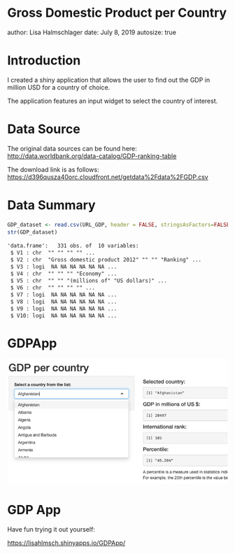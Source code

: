Gross Domestic Product per Country
========================================================
author: Lisa Halmschlager 
date: July 8, 2019
autosize: true

Introduction
========================================================

I created a shiny application that allows the user to find out the GDP in million USD for a country of choice.

The application features an input widget to select the country of interest.

Data Source
========================================================

The original data sources can be found here:
http://data.worldbank.org/data-catalog/GDP-ranking-table

The download link is as follows: 
https://d396qusza40orc.cloudfront.net/getdata%2Fdata%2FGDP.csv

Data Summary
========================================================




```r
GDP_dataset <- read.csv(URL_GDP, header = FALSE, stringsAsFactors=FALSE)
str(GDP_dataset)
```

```
'data.frame':	331 obs. of  10 variables:
 $ V1 : chr  "" "" "" "" ...
 $ V2 : chr  "Gross domestic product 2012" "" "" "Ranking" ...
 $ V3 : logi  NA NA NA NA NA NA ...
 $ V4 : chr  "" "" "" "Economy" ...
 $ V5 : chr  "" "" "(millions of" "US dollars)" ...
 $ V6 : chr  "" "" "" "" ...
 $ V7 : logi  NA NA NA NA NA NA ...
 $ V8 : logi  NA NA NA NA NA NA ...
 $ V9 : logi  NA NA NA NA NA NA ...
 $ V10: logi  NA NA NA NA NA NA ...
```

GDPApp
========================================================

![plot of chunk unnamed-chunk-1](GDPApp_Screenshot.png)

GDP App
========================================================

Have fun trying it out yourself:

https://lisahlmsch.shinyapps.io/GDPApp/
